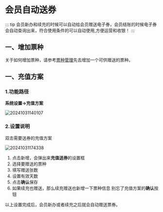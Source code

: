 # 会员自动送券
::: tip
会员新办和续充的时候可以自动给会员赠送电子券，会员结账的时候电子券会自动查询出来，符合使用条件的可以自动使用,方便运营和收银！
:::

## 一、增加票种
关于如何增加票种，请参考[票种管理](../活动管理/票种管理.md)先去增加一个可供赠送的票种。


## 一、充值方案
### 1.功能路径
**系统设置->充值方案**

![20241031140107](https://wiki-cdsoft.oss-cn-hangzhou.aliyuncs.com/20241031140107.png)

### 2.设置说明
双击需要送券的充值方案

![20241031174338](https://wiki-cdsoft.oss-cn-hangzhou.aliyuncs.com/20241031174338.png)

1. 点击新增，会弹出来**充值送券**的设置框
2. 选择要赠送的票种
3. 填写赠送张数
4. 设置有效天数
5. 点击**确认**保存
6. 如果续充也赠送，那么续充赠送也新增一下票种信息
别忘了充值方案的**确认**按钮


以上设置完成后，会员新办或者续充之后就会自动赠送票券。